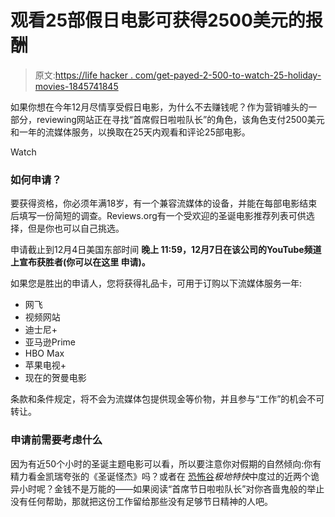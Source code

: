 # 观看25部假日电影可获得2500美元的报酬

> 原文:[https://life hacker . com/get-payed-2-500-to-watch-25-holiday-movies-1845741845](https://lifehacker.com/get-paid-2-500-to-watch-25-holiday-movies-1845741845)

如果你想在今年12月尽情享受假日电影，为什么不去赚钱呢？作为营销噱头的一部分，reviewing网站正在寻找“首席假日啦啦队长”的角色，该角色支付2500美元和一年的流媒体服务，以换取在25天内观看和评论25部电影。

Watch

### 如何申请？

要获得资格，你必须年满18岁，有一个兼容流媒体的设备，并能在每部电影结束后填写一份简短的调查。Reviews.org有一个受欢迎的圣诞电影推荐列表可供选择，但是你也可以自己挑选。

申请截止到12月4日美国东部时间 **晚上 **11:59，12月7日在该公司的YouTube频道上宣布获胜者(你可以在这里 申请)。****

如果您是胜出的申请人，您将获得礼品卡，可用于订购以下流媒体服务一年:

*   网飞
*   视频网站
*   迪士尼+
*   亚马逊Prime
*   HBO Max
*   苹果电视+
*   现在的贺曼电影

条款和条件规定，将不会为流媒体包提供现金等价物，并且参与“工作”的机会不可转让。

### **申请**前需要考虑什么

因为有近50个小时的圣诞主题电影可以看，所以要注意你对假期的自然倾向:你有精力看金凯瑞夸张的《圣诞怪杰》吗？或者在 [恐怖谷](https://en.wikipedia.org/wiki/Uncanny_valley)*极地特快*中度过的近两个诡异小时呢？金钱不是万能的——如果阅读“首席节日啦啦队长”对你吝啬鬼般的举止没有任何帮助，那就把这份工作留给那些没有足够节日精神的人吧。